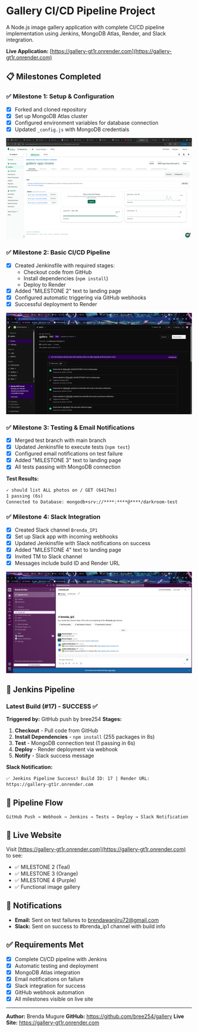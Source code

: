 # Gallery CI/CD Pipeline Project

A Node.js image gallery application with complete CI/CD pipeline implementation using Jenkins, MongoDB Atlas, Render, and Slack integration.

**Live Application:** [https://gallery-gt1r.onrender.com](https://gallery-gt1r.onrender.com)

## 📋 Milestones Completed

### ✅ Milestone 1: Setup & Configuration
- [x] Forked and cloned repository
- [x] Set up MongoDB Atlas cluster
- [x] Configured environment variables for database connection
- [x] Updated `_config.js` with MongoDB credentials

![MongoDB Cluster](screenshots/mongo_db_cluster.png)

### ✅ Milestone 2: Basic CI/CD Pipeline
- [x] Created Jenkinsfile with required stages:
  - Checkout code from GitHub
  - Install dependencies (`npm install`)
  - Deploy to Render
- [x] Added "MILESTONE 2" text to landing page
- [x] Configured automatic triggering via GitHub webhooks
- [x] Successful deployment to Render

![Render Dashboard](screenshots/render_dashboard.png)

### ✅ Milestone 3: Testing & Email Notifications
- [x] Merged test branch with main branch
- [x] Updated Jenkinsfile to execute tests (`npm test`)
- [x] Configured email notifications on test failure
- [x] Added "MILESTONE 3" text to landing page
- [x] All tests passing with MongoDB connection

**Test Results:**
```
✓ should list ALL photos on / GET (6417ms)
1 passing (6s)
Connected to Database: mongodb+srv://****:****@****/darkroom-test
```

### ✅ Milestone 4: Slack Integration
- [x] Created Slack channel `Brenda_IP1`
- [x] Set up Slack app with incoming webhooks
- [x] Updated Jenkinsfile with Slack notifications on success
- [x] Added "MILESTONE 4" text to landing page
- [x] Invited TM to Slack channel
- [x] Messages include build ID and Render URL

![Slack Channel](screenshots/slack_channel.png)

## 🔧 Jenkins Pipeline

### Latest Build (#17) - SUCCESS ✅
**Triggered by:** GitHub push by bree254
**Stages:**
1. **Checkout** - Pull code from GitHub
2. **Install Dependencies** - `npm install` (255 packages in 8s)
3. **Test** - MongoDB connection test (1 passing in 6s)
4. **Deploy** - Render deployment via webhook
5. **Notify** - Slack success message

**Slack Notification:**
```
✅ Jenkins Pipeline Success! Build ID: 17 | Render URL: https://gallery-gt1r.onrender.com
```

## 🔄 Pipeline Flow

```
GitHub Push → Webhook → Jenkins → Tests → Deploy → Slack Notification
```

## 🚀 Live Website

Visit [https://gallery-gt1r.onrender.com](https://gallery-gt1r.onrender.com) to see:
- ✅ MILESTONE 2 (Teal)
- ✅ MILESTONE 3 (Orange)
- ✅ MILESTONE 4 (Purple)
- ✅ Functional image gallery

## 📱 Notifications

- **Email:** Sent on test failures to brendawanjiru72@gmail.com
- **Slack:** Sent on success to #brenda_ip1 channel with build info

## ✅ Requirements Met

- [x] Complete CI/CD pipeline with Jenkins
- [x] Automatic testing and deployment
- [x] MongoDB Atlas integration
- [x] Email notifications on failure
- [x] Slack integration for success
- [x] GitHub webhook automation
- [x] All milestones visible on live site

---

**Author:** Brenda Mugure
**GitHub:** https://github.com/bree254/gallery
**Live Site:** https://gallery-gt1r.onrender.com